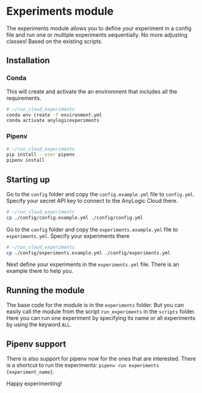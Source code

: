 # Experiments module

The experiments module allows you to define your experiment in a config file and run one or
multiple experiments sequentially. No more adjusting classes! Based on the existing scripts.

## Installation

### Conda
This will create and activate the an environment that includes all the requirements.
```bash
# ~/run_cloud_experiments
conda env create -f environment.yml
conda activate anylogicexperiments
```

### Pipenv

```bash
# ~/run_cloud_experiments
pip install --user pipenv
pipenv install
```

## Starting up

Go to the `config` folder and copy the `config.example.yml` file to `config.yml`. Specify
your secret API key to connect to the AnyLogic Cloud there.
```bash
# ~/run_cloud_experiments
cp ./config/config.example.yml ./config/config.yml
```
Go to the `config` folder and copy the `experiments.example.yml` file to `experiments.yml`. Specify
your experiments there
```bash
# ~/run_cloud_experiments
cp ./config/experiments.example.yml ./config/experiments.yml
```

Next define your experiments in the `experiments.yml` file. There is an example there to help you.

## Running the module

The base code for the module is in the `experiments` folder. But you can easily call the module
from the script `run_experiments` in the `scripts` folder. Here you can run one experiment by
specifying its name or all experiments by using the keyword `ALL`.

## Pipenv support

There is also support for pipenv now for the ones that are interested. There is a shortcut to
run the experiments: `pipenv run experiments {experiment_name}`.



Happy experimenting!

